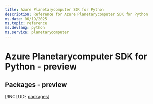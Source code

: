 ```yaml
---
title: Azure Planetarycomputer SDK for Python
description: Reference for Azure Planetarycomputer SDK for Python
ms.date: 06/19/2025
ms.topic: reference
ms.devlang: python
ms.service: planetarycomputer
---
```

# Azure Planetarycomputer SDK for Python - preview
## Packages - preview
[!INCLUDE [packages](planetarycomputer-index.md)]
